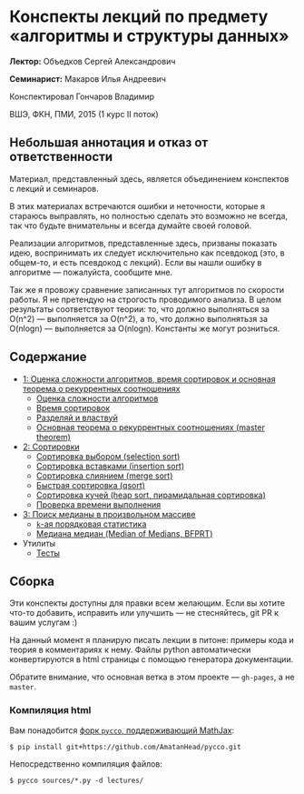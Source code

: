 # Конспекты лекций по предмету «алгоритмы и структуры данных»

__Лектор:__ Объедков Сергей Александрович

__Семинарист:__ Макаров Илья Андреевич

Конспектировал Гончаров Владимир

ВШЭ, ФКН, ПМИ, 2015 (1 курс II поток)


## Небольшая аннотация и отказ от ответственности

Материал, представленный здесь, является объединением
конспектов с лекций и семинаров.

В этих материалах встречаются ошибки и неточности, которые я стараюсь выправлять,
но полностью сделать это возможно не всегда, так что будьте внимательны
и всегда думайте своей головой.

Реализации алгоритмов, представленные здесь, призваны показать идею,
воспринимать их следует исключительно как псевдокод (это, в общем-то,
и есть псевдокод с лекций). Если вы нашли ошибку в алгоритме —
пожалуйста, сообщите мне.

Так же я провожу сравнение записанных тут алгоритмов по скорости работы.
Я не претендую на строгость проводимого анализа.
В целом результаты соответствуют теории:
то, что должно выполняться за O(n^2)&nbsp;— выполняется за O(n^2),
а то, что должно выполнятьзя за O(nlogn)&nbsp;— выполняется за O(nlogn).
Константы же могут розниться.


## Содержание

*   [1: Оценка сложности алгоритмов, время сортировок и основная теорема о рекуррентных соотношениях][l1]
    *    [Оценка сложности алгоритмов][l1.1]
    *    [Время сортировок][l1.2]
    *    [Разделяй и властвуй][l1.3]
    *    [Основная теорема о рекуррентных соотношениях (master theorem)][l1.4]
*   [2: Cортировки][l2]
    *   [Сортировка выбором (selection sort)][l2.1]
    *   [Сортировка вставками (insertion sort)][l2.2]
    *   [Сортировка слиянием (merge sort)][l2.3]
    *   [Быстрая сортировка (qsort)][l2.4]
    *   [Сортировка кучей (heap sort, пирамидальная сортировка)][l2.5]
    *   [Проверка времени выполнения][l2.6]
*   [3: Поиск медианы в произвольном массиве][l3]
    *    [`k`-ая порядковая статистика][l3.1]
    *    [Медиана медиан (Median of Medians, BFPRT)][l3.2]
*   Утилиты
    *   [Тесты][utilities.tests]


## Сборка

Эти конспекты доступны для правки всем желающим. Если вы хотите что-то добавить,
исправить или улучшить — не стесняйтесь, git PR к вашим услугам :)

На данный момент я планирую писать лекции в питоне: примеры кода и
теория в комментариях к нему. Файлы python автоматически конвертируются
в html страницы с помощью генератора документации.

Обратите внимание, что основная ветка в этом проекте — `gh-pages`, а не `master`.

### Компиляция html

Вам понадобится [форк `pycco`, поддерживающий MathJax](https://github.com/AmatanHead/pycco):

    $ pip install git+https://github.com/AmatanHead/pycco.git

Непосредственно компиляция файлов:

    $ pycco sources/*.py -d lectures/


[l1]: http://amatanhead.github.io/Programming-lectures/lectures/sorts_theory.html
[l1.1]: http://amatanhead.github.io/Programming-lectures/lectures/sorts_theory.html#section-3
[l1.2]: http://amatanhead.github.io/Programming-lectures/lectures/sorts_theory.html#section-5
[l1.3]: http://amatanhead.github.io/Programming-lectures/lectures/sorts_theory.html#section-7
[l1.4]: http://amatanhead.github.io/Programming-lectures/lectures/sorts_theory.html#section-9

[l2]: http://amatanhead.github.io/Programming-lectures/lectures/sorts.html
[l2.1]: http://amatanhead.github.io/Programming-lectures/lectures/sorts.html#section-2
[l2.2]: http://amatanhead.github.io/Programming-lectures/lectures/sorts.html#section-4
[l2.3]: http://amatanhead.github.io/Programming-lectures/lectures/sorts.html#section-6
[l2.4]: http://amatanhead.github.io/Programming-lectures/lectures/sorts.html#section-8
[l2.5]: http://amatanhead.github.io/Programming-lectures/lectures/sorts.html#section-10
[l2.6]: http://amatanhead.github.io/Programming-lectures/lectures/sorts.html#section-12

[l3]: http://amatanhead.github.io/Programming-lectures/lectures/median.html
[l3.1]: http://amatanhead.github.io/Programming-lectures/lectures/median.html#section-2
[l3.2]: http://amatanhead.github.io/Programming-lectures/lectures/median.html#section-4

[utilities.tests]: http://amatanhead.github.io/Programming-lectures/lectures/tests.html
